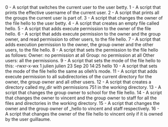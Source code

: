 0 - A script that switches the current user to the user betty.
1 - A script that prints the effective username of the current user.
2 - A script that prints all the groups the current user is part of.
3 - A script that changes the owner of the file hello to the user betty.
4 - A script that creates an empty file called hello.
5 - A script that adds execute permission to the owner of the file hello.
6 - A script that adds execute permission to the owner and the group owner, and read permission to other users, to the file hello.
7 - A script that adds execution permission to the owner, the group owner and the other users, to the file hello.
8 - A script that sets the permission to the file hello as follows: Owner: no permission at all Group: no permission at all Other users: all the permissions.
9 - A script that sets the mode of the file hello to this: -rwxr-x-wx 1 julien julien 23 Sep 20 14:25 hello
10 - A script that sets the mode of the file hello the same as olleh’s mode.
11 - A script that adds execute permission to all subdirectories of the current directory for the owner, the group owner and all other users.
12 - A script that creates a directory called my_dir with permissions 751 in the working directory.
13 - A script that changes the group owner to school for the file hello.
14 - A script that changes the owner to vincent and the group owner to staff for all the files and directories in the working directory.
15 - A script that changes the owner and the group owner of _hello to vincent and staff respectively.
16 - A script that changes the owner of the file hello to vincent only if it is owned by the user guillaume.